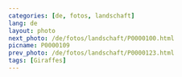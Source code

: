 ```yaml
---
categories: [de, fotos, landschaft]
lang: de
layout: photo
next_photo: /de/fotos/landschaft/P0000100.html
picname: P0000109
prev_photo: /de/fotos/landschaft/P0000123.html
tags: [Giraffes]
---
```

